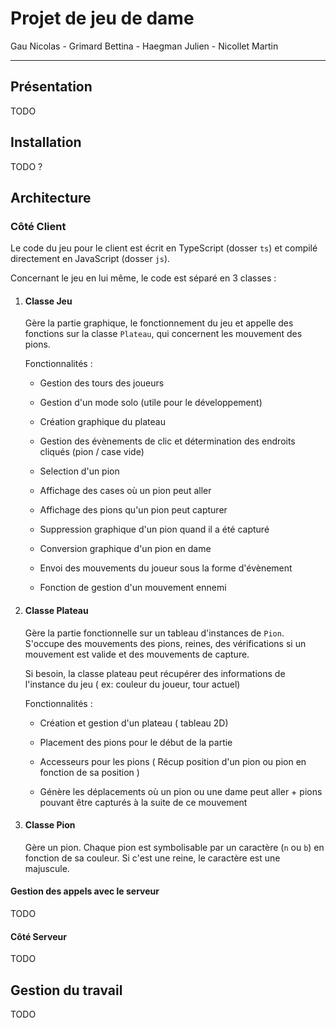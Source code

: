 # Projet de jeu de dame

Gau Nicolas - Grimard Bettina - Haegman Julien - Nicollet Martin

---

## Présentation

TODO

## Installation

TODO ?

## Architecture

### Côté Client

Le code du jeu pour le client est écrit en TypeScript (dosser `ts`) et compilé directement en JavaScript (dosser `js`).

Concernant le jeu en lui même, le code est séparé en 3 classes :

1.  #### Classe Jeu
    
    Gère la partie graphique, le fonctionnement du jeu et appelle des fonctions sur la classe `Plateau`, qui concernent les mouvement des pions.
    
    Fonctionnalités :
    
    -   Gestion des tours des joueurs
        
    -   Gestion d'un mode solo (utile pour le développement)
        
    -   Création graphique du plateau
        
    -   Gestion des évènements de clic et détermination des endroits cliqués (pion / case vide)
        
    -   Selection d'un pion
        
    -   Affichage des cases où un pion peut aller
        
    -   Affichage des pions qu'un pion peut capturer
        
    -   Suppression graphique d'un pion quand il a été capturé
        
    -   Conversion graphique d'un pion en dame
        
    -   Envoi des mouvements du joueur sous la forme d'évènement
        
    -   Fonction de gestion d'un mouvement ennemi
        

2.  #### Classe Plateau
    
    Gère la partie fonctionnelle sur un tableau d'instances de `Pion`. S'occupe des mouvements des pions, reines, des vérifications si un mouvement est valide et des mouvements de capture.
    
    Si besoin, la classe plateau peut récupérer des informations de l'instance du jeu ( ex: couleur du joueur, tour actuel)
    
    Fonctionnalités :
    
    -   Création et gestion d'un plateau ( tableau 2D)
        
    -   Placement des pions pour le début de la partie
        
    -   Accesseurs pour les pions ( Récup position d'un pion ou pion en fonction de sa position )
        
    -   Génère les déplacements où un pion ou une dame peut aller + pions pouvant être capturés à la suite de ce mouvement
        
3.  #### Classe Pion
    
    Gère un pion. Chaque pion est symbolisable par un caractère (`n` ou `b`) en fonction de sa couleur. Si c'est une reine, le caractère est une majuscule.
    

#### Gestion des appels avec le serveur

TODO

#### Côté Serveur

TODO

## Gestion du travail

TODO
